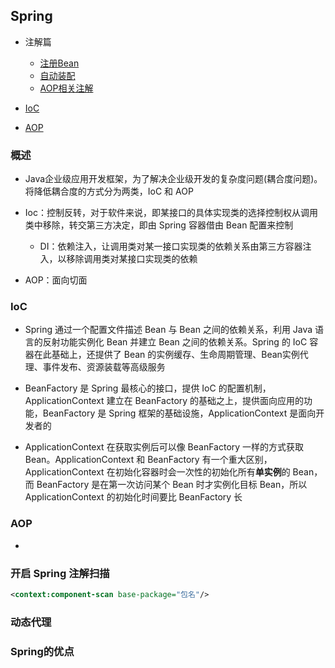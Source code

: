 ## Spring 

- 注解篇
    - [注册Bean](https://github.com/SeekerandLo/Java-Note/blob/master/web%E6%A1%86%E6%9E%B6/Spring/Annotate/%E6%B3%A8%E5%86%8CBean.md)
    - [自动装配](https://github.com/SeekerandLo/Java-Note/blob/master/web%E6%A1%86%E6%9E%B6/Spring/Annotate/%E8%87%AA%E5%8A%A8%E8%A3%85%E9%85%8D.md)
    - [AOP相关注解]() 

- [IoC]()

- [AOP]()

### 概述
- Java企业级应用开发框架，为了解决企业级开发的复杂度问题(耦合度问题)。将降低耦合度的方式分为两类，IoC 和 AOP

- Ioc：控制反转，对于软件来说，即某接口的具体实现类的选择控制权从调用类中移除，转交第三方决定，即由 Spring 容器借由 Bean 配置来控制
    - DI：依赖注入，让调用类对某一接口实现类的依赖关系由第三方容器注入，以移除调用类对某接口实现类的依赖

- AOP：面向切面



### IoC

- Spring 通过一个配置文件描述 Bean 与 Bean 之间的依赖关系，利用 Java 语言的反射功能实例化 Bean 并建立 Bean 之间的依赖关系。Spring 的 IoC 容器在此基础上，还提供了 Bean 的实例缓存、生命周期管理、Bean实例代理、事件发布、资源装载等高级服务

- BeanFactory 是 Spring 最核心的接口，提供 IoC 的配置机制，ApplicationContext 建立在 BeanFactory 的基础之上，提供面向应用的功能，BeanFactory 是 Spring 框架的基础设施，ApplicationContext 是面向开发者的    

- ApplicationContext 在获取实例后可以像 BeanFactory 一样的方式获取 Bean。ApplicationContext 和 BeanFactory 有一个重大区别，ApplicationContext 在初始化容器时会一次性的初始化所有**单实例**的 Bean，而 BeanFactory 是在第一次访问某个 Bean 时才实例化目标 Bean，所以 ApplicationContext 的初始化时间要比 BeanFactory 长

### AOP

- 

### 开启 Spring 注解扫描
```xml
<context:component-scan base-package="包名"/>
```


### 动态代理

### Spring的优点